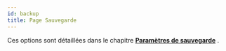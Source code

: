 ```yaml
---
id: backup
title: Page Sauvegarde
---
```


Ces options sont détaillées dans le chapitre [**Paramètres de sauvegarde**](../Backup/settings.md) .
